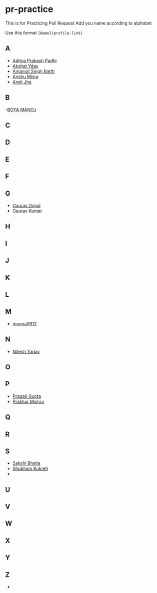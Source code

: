 # pr-practice
This is for Practicing Pull Request 
Add you name according to alphabet

Use this format 
`[Name](profile-link)`

## A
- [Aditya Prakash Padhi](https://github.com/watashi-wa-aditya)
- [Akshat Ydav](https://github.com/Akshat1202)
- [Amanjot Singh Batth](https://github.com/ajbatth)
- [Anshu Misra](https://github.com/anshumisra)
- [Arpit Jha](https://github.com/Arpit-Jha)
## B
-[BOYA MANOJ](https://github.com/manoj-boya)

## C

## D

## E

## F

## G
- [Gaurav Goyal](https://github.com/GauravGoyal-123)
- [Gaurav Kumar](https://github.com/itsKiranay)
## H

## I

## J

## K

## L

## M
- [munna0912](https://github.com/munna0912)
## N
- [Nitesh Yadav](https://github.com/Nitesh2905)

## O

## P
- [Pragati Gupta](https://github.com/pragati2402)
- [Prakhar Mishra](https://github.com/prakhar3062)

## Q

## R

## S
- [Sakshi Bhatia](https://github.com/sakshi79)
- [Shubham Kukreti](https://github.com/KukretiShubham)
- 

## U

## V

## W

## X

## Y

## Z
-
